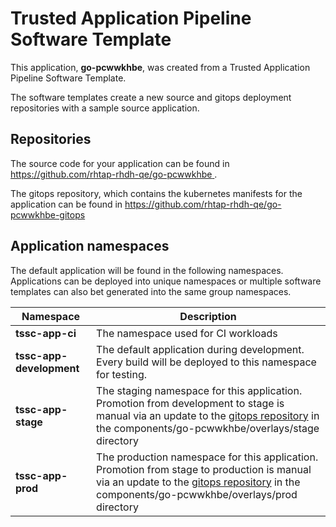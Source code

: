 # Trusted Application Pipeline Software Template

This application, **go-pcwwkhbe**, was created from a Trusted Application Pipeline Software Template.

The software templates create a new source and gitops deployment repositories with a sample source application. 

## Repositories

The source code for your application can be found in [https://github.com/rhtap-rhdh-qe/go-pcwwkhbe ](https://github.com/rhtap-rhdh-qe/go-pcwwkhbe ).
 
The gitops repository, which contains the kubernetes manifests for the application can be found in 
[https://github.com/rhtap-rhdh-qe/go-pcwwkhbe-gitops ](https://github.com/rhtap-rhdh-qe/go-pcwwkhbe-gitops ) 

## Application namespaces 

The default application will be found in the following namespaces. Applications can be deployed into unique namespaces or multiple software templates can also bet generated into the same group namespaces.  

|  Namespace   |  Description   |  
| -------- | -------- |
| **tssc-app-ci** | The namespace used for CI workloads |
| **tssc-app-development** | The default application during development. Every build will be deployed to this namespace for testing. |
| **tssc-app-stage** | The staging namespace for this application. Promotion from development to stage is manual via an update to the [gitops repository](https://github.com/rhtap-rhdh-qe/go-pcwwkhbe-gitops ) in the components/go-pcwwkhbe/overlays/stage directory |
| **tssc-app-prod** | The production namespace for this application. Promotion from stage to production is manual via an update to the [gitops repository](https://github.com/rhtap-rhdh-qe/go-pcwwkhbe-gitops ) in the components/go-pcwwkhbe/overlays/prod directory |